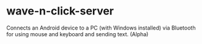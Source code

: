 # wave-n-click-server
Connects an Android device to a PC (with Windows installed) via Bluetooth for using mouse and keyboard and sending text. (Alpha)
